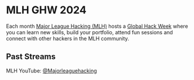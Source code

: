 # MLH GHW 2024

Each month [Major League Hacking (MLH)](https://mlh.io/) hosts a [Global Hack Week](https://ghw.mlh.io/) where you can learn new skills, build your portfolio, attend fun sessions and connect with other hackers in the MLH community.

## Past Streams

MLH YouTube: [@Majorleaguehacking](https://www.youtube.com/@Majorleaguehacking/playlists)
